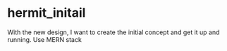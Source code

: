 # hermit_initail
With the new design, I want to create the initial concept and get it up and running. Use MERN stack
